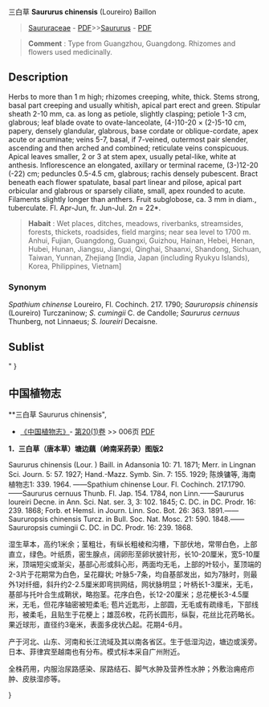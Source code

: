 三白草 **Saururus chinensis** (Loureiro) Baillon

> [Saururaceae](http://www.iplant.cn/info/Saururaceae?t=foc) - [PDF](http://www.iplant.cn/foc/pdf/Saururaceae.pdf)>>[Saururus](http://www.iplant.cn/info/Saururus?t=foc) - [PDF](http://www.iplant.cn/foc/pdf/Saururus.pdf)

> **Comment** : 
> Type from Guangzhou, Guangdong.
> Rhizomes and flowers used medicinally.

## Description

Herbs to more than 1 m high; rhizomes creeping, white, thick. Stems strong, basal part creeping and usually whitish, apical part erect and green. Stipular sheath 2-10 mm, ca. as long as petiole, slightly clasping; petiole 1-3 cm, glabrous; leaf blade ovate to ovate-lanceolate, (4-)10-20 ×  (2-)5-10 cm, papery, densely glandular, glabrous, base cordate or oblique-cordate, apex acute or acuminate; veins 5-7, basal, if 7-veined, outermost pair slender, ascending and then arched and combined; reticulate veins conspicuous. Apical leaves smaller, 2 or 3 at stem apex, usually petal-like, white at anthesis. Inflorescence an elongated, axillary or terminal raceme, (3-)12-20 (-22) cm; peduncles 0.5-4.5 cm, glabrous; rachis densely pubescent. Bract beneath each flower spatulate, basal part linear and pilose, apical part orbicular and glabrous or sparsely ciliate, small, apex rounded to acute. Filaments slightly longer than anthers. Fruit subglobose, ca. 3 mm in diam., tuberculate. Fl. Apr-Jun, fr. Jun-Jul. 2*n* = 22*.

> **Habait** : 
> Wet places, ditches, meadows, riverbanks, streamsides, forests, thickets, roadsides, field margins; near sea level to 1700 m. Anhui, Fujian, Guangdong, Guangxi, Guizhou, Hainan, Hebei, Henan, Hubei, Hunan, Jiangsu, Jiangxi, Qinghai, Shaanxi, Shandong, Sichuan, Taiwan, Yunnan, Zhejiang [India, Japan (including Ryukyu Islands), Korea, Philippines, Vietnam]

### Synonym
*Spathium chinense* Loureiro, Fl. Cochinch. 217. 1790; *Saururopsis chinensis* (Loureiro) Turczaninow; *S. cumingii* C. de Candolle; *Saururus cernuus* Thunberg, not Linnaeus; *S. loureiri* Decaisne.

## Sublist
"
}
## 中国植物志

**三白草 Saururus chinensis",

* [《中国植物志》](http://www.iplant.cn/frps)- [第20(1)卷](http://www.iplant.cn/frps/vol/20(1)) >> 006页 [PDF](http://www.iplant.cn/frps/pdf/20(1)/006.PDF)

**1．三白草（唐本草）塘边藕（岭南采药录）图版2**

Saururus chinensis (Lour. ) Baill. in Adansonia 10: 71. 1871; Merr. in Lingnan Sci. Journ. 5: 57. 1927; Hand.-Mazz. Symb. Sin. 7: 155. 1929; 陈焕镛等, 海南植物志1: 339. 1964. ——Spathium chinense Lour. Fl. Cochinch. 217.1790. ——Saururus cernuus Thunb. Fl. Jap. 154. 1784, non Linn.——Saururus loureiri Decne. in Ann. Sci. Nat. ser. 3, 3: 102. 1845; C. DC. in DC. Prodr. 16: 239. 1868; Forb. et Hemsl. in Journ. Linn. Soc. Bot. 26: 363. 1891.——Saururopsis chinensis Turcz. in Bull. Soc. Nat. Mosc. 21: 590. 1848.——Saururopsis cumingii C. DC. in DC. Prodr. 16: 239. 1868.

湿生草本，高约1米余；茎粗壮，有纵长粗棱和沟槽，下部伏地，常带白色，上部直立，绿色。叶纸质，密生腺点，阔卵形至卵状披针形，长10-20厘米，宽5-10厘米，顶端短尖或渐尖，基部心形或斜心形，两面均无毛，上部的叶较小，茎顶端的2-3片于花期常为白色，呈花瓣状; 叶脉5-7条，均自基部发出，如为7脉时，则最外1对纤细，斜升约2-2.5厘米即弯拱网结，网状脉明显；叶柄长1-3厘米，无毛，基部与托叶合生成鞘状，略抱茎。花序白色，长12-20厘米；总花梗长3-4.5厘米，无毛，但花序轴密被短柔毛; 苞片近匙形，上部圆，无毛或有疏缘毛，下部线形，被柔毛，且贴生于花梗上；雄蕊6枚，花药长圆形，纵裂，花丝比花药略长。果近球形，直径约3毫米，表面多疣状凸起。花期4-6月。

产于河北、山东、河南和长江流域及其以南各省区。生于低湿沟边，塘边或溪旁。日本、菲律宾至越南也有分布。模式标本采自广州附近。

全株药用，内服治尿路感染、尿路结石、脚气水肿及营养性水肿；外敷治痈疮疖肿、皮肤湿疹等。

}